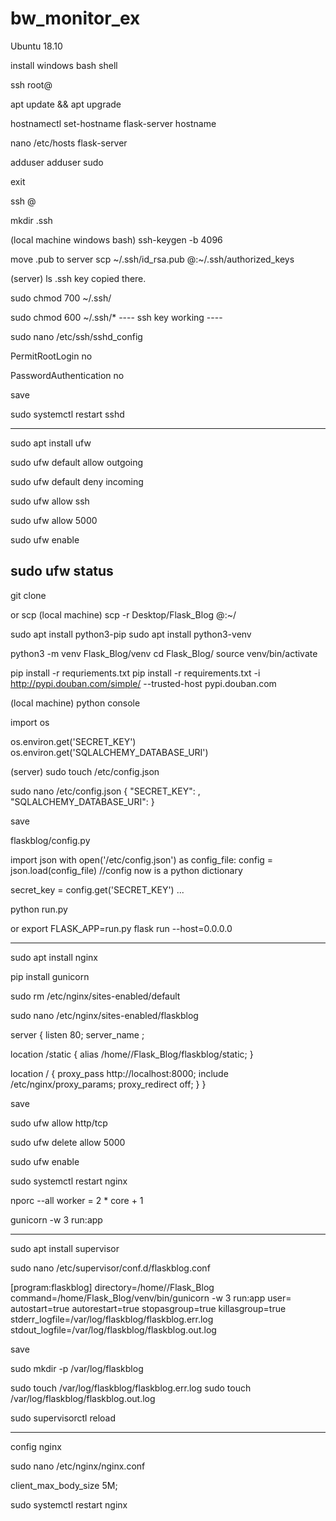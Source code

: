 # bw_monitor_ex

Ubuntu 18.10

install windows bash shell

ssh root@<ip address>

apt update && apt upgrade

hostnamectl set-hostname flask-server
hostname

nano /etc/hosts
<ip address>  flask-server

adduser <username>
adduser <username> sudo

exit

ssh <username>@<ip address>

mkdir .ssh

(local machine windows bash)
ssh-keygen -b 4096

move .pub to server
scp ~/.ssh/id_rsa.pub <username>@<ip address>:~/.ssh/authorized_keys

(server)
ls .ssh
key copied there.

sudo chmod 700 ~/.ssh/

sudo chmod 600 ~/.ssh/*
---- ssh key working ----

sudo nano /etc/ssh/sshd_config

PermitRootLogin no

PasswordAuthentication no

save


sudo systemctl restart sshd

-----------
sudo apt install ufw

sudo ufw default allow outgoing

sudo ufw default deny incoming

sudo ufw allow ssh

sudo ufw allow 5000

sudo ufw enable

sudo ufw status
------------

git clone

or scp
(local machine)
scp -r Desktop/Flask_Blog <username>@<ip address>:~/


sudo apt install python3-pip
sudo apt install python3-venv

python3 -m venv Flask_Blog/venv
cd Flask_Blog/
source venv/bin/activate

pip install -r requriements.txt
pip install -r requirements.txt  -i http://pypi.douban.com/simple/ --trusted-host pypi.douban.com

(local machine)
python console

import os

os.environ.get('SECRET_KEY')
os.environ.get('SQLALCHEMY_DATABASE_URI')


(server)
sudo touch /etc/config.json

sudo nano /etc/config.json
{
  "SECRET_KEY": <KEY>,
  "SQLALCHEMY_DATABASE_URI": <URI>
}

save

flaskblog/config.py

import json
with open('/etc/config.json') as config_file:
  config = json.load(config_file) //config now is a python dictionary
  
secret_key = config.get('SECRET_KEY')
...

python run.py

or
export FLASK_APP=run.py
flask run --host=0.0.0.0

-------------------------

sudo apt install nginx

pip install gunicorn

sudo rm /etc/nginx/sites-enabled/default

sudo nano /etc/nginx/sites-enabled/flaskblog

server {
  listen 80;
  server_name <ip address>;
  
  location /static {
    alias /home/<username>/Flask_Blog/flaskblog/static;
  }
  
  location / {
    proxy_pass http://localhost:8000;
    include /etc/nginx/proxy_params;
    proxy_redirect off;
  }
}

save

sudo ufw allow http/tcp

sudo ufw delete allow 5000

sudo ufw enable

sudo systemctl restart nginx

nporc --all 
worker = 2 * core + 1

gunicorn -w 3 run:app

-----------------------

sudo apt install supervisor

sudo nano /etc/supervisor/conf.d/flaskblog.conf

[program:flaskblog]
directory=/home/<username>/Flask_Blog
command=/home/<username>Flask_Blog/venv/bin/gunicorn -w 3 run:app
user=<username>
autostart=true
autorestart=true
stopasgroup=true
killasgroup=true
stderr_logfile=/var/log/flaskblog/flaskblog.err.log
stdout_logfile=/var/log/flaskblog/flaskblog.out.log

save

sudo mkdir -p /var/log/flaskblog

sudo touch /var/log/flaskblog/flaskblog.err.log
sudo touch /var/log/flaskblog/flaskblog.out.log

sudo supervisorctl reload

-----------------------------

config nginx

sudo nano /etc/nginx/nginx.conf

client_max_body_size 5M;


sudo systemctl restart nginx





